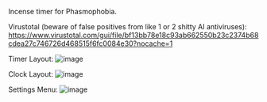Incense timer for Phasmophobia.

Virustotal (beware of false positives from like 1 or 2 shitty AI antiviruses):
https://www.virustotal.com/gui/file/bf13bb78e18c93ab662550b23c2374b68cdea27c746726d468515f6fc0084e30?nocache=1

Timer Layout:
![image](https://github.com/user-attachments/assets/dfcda5a4-3d3f-45ea-be9c-8592d8c2e313)

Clock Layout:
![image](https://github.com/user-attachments/assets/7b65068b-3bad-40b9-ad3d-408d3866d2d9)

Settings Menu:
![image](https://github.com/user-attachments/assets/ea82a4d9-1a1e-4b69-8d3a-dc37325889f7)
